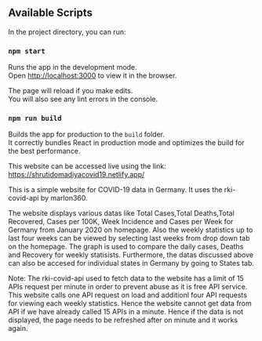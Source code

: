 ## Available Scripts

In the project directory, you can run:

### `npm start`

Runs the app in the development mode.\
Open [http://localhost:3000](http://localhost:3000) to view it in the browser.

The page will reload if you make edits.\
You will also see any lint errors in the console.

### `npm run build`

Builds the app for production to the `build` folder.\
It correctly bundles React in production mode and optimizes the build for the best performance.

This website can be accessed live using the link: https://shrutidomadiyacovid19.netlify.app/

This is a simple website for COVID-19 data in Germany. It uses the rki-covid-api by marlon360.

The website displays various datas like Total Cases,Total Deaths,Total Recovered, Cases per 100K, Week Incidence and Cases per Week for Germany from January 2020 on homepage. Also the weekly statistics up to last four weeks can be viewed by selecting last weeks from drop down tab on the homepage. The graph is used to compare the daily cases, Deaths and Recovery for weekly statisists. Furthermore, the datas discussed above can also be accesed for individual states in Germany by going to States tab.

Note: The rki-covid-api used to fetch data to the website has a limit of 15 APIs request per minute in order to prevent abuse as it is free API service. This website calls one API request on load and additionl four API requests for viewing each weekly statistics. Hence the website cannot get data from API if we have already called 15 APIs in a minute. Hence if the data is not displayed, the page needs to be refreshed after on minute and it works again.

